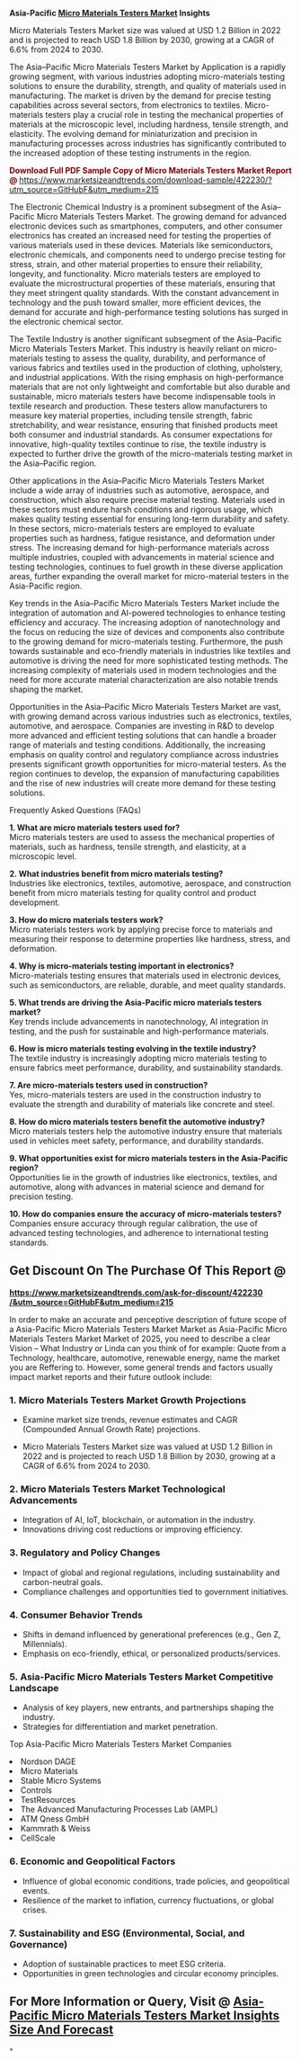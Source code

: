 <p><strong>Asia-Pacific&nbsp;<a href=""https://www.marketsizeandtrends.com/download-sample/422230/&amp;utm_source=GitHubF&amp;utm_medium=215"">Micro Materials Testers Market</a> Insights</strong></p><p>Micro Materials Testers Market size was valued at USD 1.2 Billion in 2022 and is projected to reach USD 1.8 Billion by 2030, growing at a CAGR of 6.6% from 2024 to 2030.</p><p><p>The Asia–Pacific Micro Materials Testers Market by Application is a rapidly growing segment, with various industries adopting micro-materials testing solutions to ensure the durability, strength, and quality of materials used in manufacturing. The market is driven by the demand for precise testing capabilities across several sectors, from electronics to textiles. Micro-materials testers play a crucial role in testing the mechanical properties of materials at the microscopic level, including hardness, tensile strength, and elasticity. The evolving demand for miniaturization and precision in manufacturing processes across industries has significantly contributed to the increased adoption of these testing instruments in the region.</p><p><p><strong><span style="color: #800000;">Download Full PDF Sample Copy of Micro Materials Testers Market Report @</span>&nbsp;</strong><a href="https://www.marketsizeandtrends.com/download-sample/422230/?utm_source=GitHubF&amp;utm_medium=215" target="_blank">https://www.marketsizeandtrends.com/download-sample/422230/?utm_source=GitHubF&amp;utm_medium=215</a></p></p><p>The Electronic Chemical Industry is a prominent subsegment of the Asia–Pacific Micro Materials Testers Market. The growing demand for advanced electronic devices such as smartphones, computers, and other consumer electronics has created an increased need for testing the properties of various materials used in these devices. Materials like semiconductors, electronic chemicals, and components need to undergo precise testing for stress, strain, and other material properties to ensure their reliability, longevity, and functionality. Micro materials testers are employed to evaluate the microstructural properties of these materials, ensuring that they meet stringent quality standards. With the constant advancement in technology and the push toward smaller, more efficient devices, the demand for accurate and high-performance testing solutions has surged in the electronic chemical sector.</p><p>The Textile Industry is another significant subsegment of the Asia–Pacific Micro Materials Testers Market. This industry is heavily reliant on micro-materials testing to assess the quality, durability, and performance of various fabrics and textiles used in the production of clothing, upholstery, and industrial applications. With the rising emphasis on high-performance materials that are not only lightweight and comfortable but also durable and sustainable, micro materials testers have become indispensable tools in textile research and production. These testers allow manufacturers to measure key material properties, including tensile strength, fabric stretchability, and wear resistance, ensuring that finished products meet both consumer and industrial standards. As consumer expectations for innovative, high-quality textiles continue to rise, the textile industry is expected to further drive the growth of the micro-materials testing market in the Asia–Pacific region.</p><p>Other applications in the Asia–Pacific Micro Materials Testers Market include a wide array of industries such as automotive, aerospace, and construction, which also require precise material testing. Materials used in these sectors must endure harsh conditions and rigorous usage, which makes quality testing essential for ensuring long-term durability and safety. In these sectors, micro-materials testers are employed to evaluate properties such as hardness, fatigue resistance, and deformation under stress. The increasing demand for high-performance materials across multiple industries, coupled with advancements in material science and testing technologies, continues to fuel growth in these diverse application areas, further expanding the overall market for micro-material testers in the Asia-Pacific region.</p><p>Key trends in the Asia–Pacific Micro Materials Testers Market include the integration of automation and AI-powered technologies to enhance testing efficiency and accuracy. The increasing adoption of nanotechnology and the focus on reducing the size of devices and components also contribute to the growing demand for micro-materials testing. Furthermore, the push towards sustainable and eco-friendly materials in industries like textiles and automotive is driving the need for more sophisticated testing methods. The increasing complexity of materials used in modern technologies and the need for more accurate material characterization are also notable trends shaping the market.</p><p>Opportunities in the Asia–Pacific Micro Materials Testers Market are vast, with growing demand across various industries such as electronics, textiles, automotive, and aerospace. Companies are investing in R&D to develop more advanced and efficient testing solutions that can handle a broader range of materials and testing conditions. Additionally, the increasing emphasis on quality control and regulatory compliance across industries presents significant growth opportunities for micro-material testers. As the region continues to develop, the expansion of manufacturing capabilities and the rise of new industries will create more demand for these testing solutions.</p><p>Frequently Asked Questions (FAQs)</p><p><b>1. What are micro materials testers used for?</b><br>Micro materials testers are used to assess the mechanical properties of materials, such as hardness, tensile strength, and elasticity, at a microscopic level.</p><p><b>2. What industries benefit from micro materials testing?</b><br>Industries like electronics, textiles, automotive, aerospace, and construction benefit from micro materials testing for quality control and product development.</p><p><b>3. How do micro materials testers work?</b><br>Micro materials testers work by applying precise force to materials and measuring their response to determine properties like hardness, stress, and deformation.</p><p><b>4. Why is micro-materials testing important in electronics?</b><br>Micro-materials testing ensures that materials used in electronic devices, such as semiconductors, are reliable, durable, and meet quality standards.</p><p><b>5. What trends are driving the Asia-Pacific micro materials testers market?</b><br>Key trends include advancements in nanotechnology, AI integration in testing, and the push for sustainable and high-performance materials.</p><p><b>6. How is micro materials testing evolving in the textile industry?</b><br>The textile industry is increasingly adopting micro materials testing to ensure fabrics meet performance, durability, and sustainability standards.</p><p><b>7. Are micro-materials testers used in construction?</b><br>Yes, micro-materials testers are used in the construction industry to evaluate the strength and durability of materials like concrete and steel.</p><p><b>8. How do micro materials testers benefit the automotive industry?</b><br>Micro materials testers help the automotive industry ensure that materials used in vehicles meet safety, performance, and durability standards.</p><p><b>9. What opportunities exist for micro materials testers in the Asia-Pacific region?</b><br>Opportunities lie in the growth of industries like electronics, textiles, and automotive, along with advances in material science and demand for precision testing.</p><p><b>10. How do companies ensure the accuracy of micro-materials testers?</b><br>Companies ensure accuracy through regular calibration, the use of advanced testing technologies, and adherence to international testing standards.</p></p><h2><strong>Get Discount On The Purchase Of This Report @&nbsp;</strong></h2><p><strong><a href=""https://www.marketsizeandtrends.com/ask-for-discount/422230/&amp;utm_source=GitHubF&amp;utm_medium=215"" target=""_blank"">https://www.marketsizeandtrends.com/ask-for-discount/422230<br />/&amp;utm_source=GitHubF&amp;utm_medium=215</a></strong></p><p>In order to make an accurate and perceptive description of future scope of a Asia-Pacific&nbsp;Micro Materials Testers Market Market as Asia-Pacific&nbsp;Micro Materials Testers Market Market of 2025, you need to describe a clear Vision &ndash; What Industry or Linda can you think of for example: Quote from a Technology, healthcare, automotive, renewable energy, name the market you are Reffering to. However, some general trends and factors usually impact market reports and their future outlook include:</p><h3>1.&nbsp;<strong>Micro Materials Testers Market Growth Projections</strong></h3><ul><li>Examine market size trends, revenue estimates and CAGR (Compounded Annual Growth Rate) projections.</li><li><p>Micro Materials Testers Market size was valued at USD 1.2 Billion in 2022 and is projected to reach USD 1.8 Billion by 2030, growing at a CAGR of 6.6% from 2024 to 2030.</p></li></ul><h3>2.&nbsp;<strong>Micro Materials Testers Market Technological Advancements</strong></h3><ul><li>Integration of AI, IoT, blockchain, or automation in the industry.</li><li>Innovations driving cost reductions or improving efficiency.</li></ul><h3>3.&nbsp;<strong>Regulatory and Policy Changes</strong></h3><ul><li>Impact of global and regional regulations, including sustainability and carbon-neutral goals.</li><li>Compliance challenges and opportunities tied to government initiatives.</li></ul><h3>4.&nbsp;<strong>Consumer Behavior Trends</strong></h3><ul><li>Shifts in demand influenced by generational preferences (e.g., Gen Z, Millennials).</li><li>Emphasis on eco-friendly, ethical, or personalized products/services.</li></ul><h3>5.&nbsp;<strong>Asia-Pacific Micro Materials Testers Market Competitive Landscape</strong></h3><ul><li>Analysis of key players, new entrants, and partnerships shaping the industry.</li><li>Strategies for differentiation and market penetration.</li></ul><p data-pm-slice=""1 1 []"">Top Asia-Pacific Micro Materials Testers Market Companies</p><div data-test-id=""""><p><li>Nordson DAGE</li><li> Micro Materials</li><li> Stable Micro Systems</li><li> Controls</li><li> TestResources</li><li> The Advanced Manufacturing Processes Lab (AMPL)</li><li> ATM Qness GmbH</li><li> Kammrath & Weiss</li><li> CellScale</li></p></div><h3>6.&nbsp;<strong>Economic and Geopolitical Factors</strong></h3><ul><li>Influence of global economic conditions, trade policies, and geopolitical events.</li><li>Resilience of the market to inflation, currency fluctuations, or global crises.</li></ul><h3>7.&nbsp;<strong>Sustainability and ESG (Environmental, Social, and Governance)</strong></h3><ul><li>Adoption of sustainable practices to meet ESG criteria.</li><li>Opportunities in green technologies and circular economy principles.</li></ul><h2><strong>For More Information or Query, Visit @&nbsp;</strong><a href=""https://www.verifiedmarketreports.com/product/micro-materials-testers-market/"" target=""_blank"">Asia-Pacific Micro Materials Testers Market Insights Size And Forecast</a></h2>"

